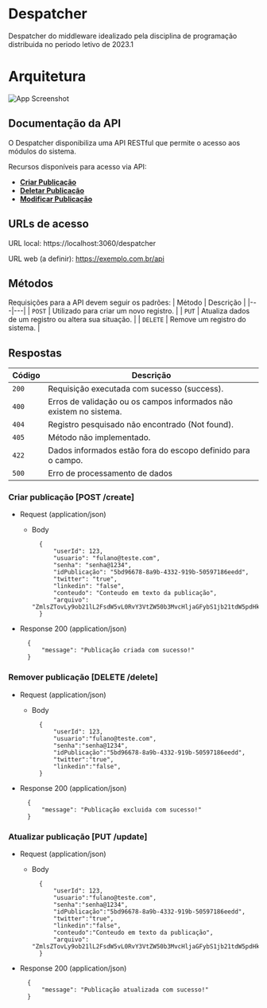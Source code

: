
# Despatcher
Despatcher do middleware idealizado pela disciplina de programação distribuida no periodo letivo de 2023.1
#
# Arquitetura

![App Screenshot](https://cdn.discordapp.com/attachments/1110264962665943123/1113603134388981910/Middleware_Structure.png)

## Documentação da API

O Despatcher disponibiliza uma API RESTful que permite o acesso aos módulos do sistema.

Recursos disponíveis para acesso via API:

* [**Criar Publicação**](#reference/create)
* [**Deletar Publicação**](#reference/delete)
* [**Modificar Publicação**](#reference/update)


## URLs de acesso
URL local: https://localhost:3060/despatcher

URL web (a definir): https://exemplo.com.br/api


## Métodos
Requisições para a API devem seguir os padrões:
| Método | Descrição |
|---|---|
| `POST` | Utilizado para criar um novo registro. |
| `PUT` | Atualiza dados de um registro ou altera sua situação. |
| `DELETE` | Remove um registro do sistema. |


## Respostas

| Código | Descrição |
|---|---|
| `200` | Requisição executada com sucesso (success).|
| `400` | Erros de validação ou os campos informados não existem no sistema.|
| `404` | Registro pesquisado não encontrado (Not found).|
| `405` | Método não implementado.|
| `422` | Dados informados estão fora do escopo definido para o campo.|
| `500` | Erro de processamento de dados

### Criar publicação [POST /create]

+ Request (application/json)
    + Body

            {
                "userId": 123,
                "usuario": "fulano@teste.com",
                "senha": "senha@1234",
                "idPublicação": "5bd96678-8a9b-4332-919b-50597186eedd",
                "twitter": "true",
                "linkedin": "false",
                "conteudo": "Conteudo em texto da publicação",
                "arquivo": "ZmlsZTovLy9ob21lL2FsdW5vL0RvY3VtZW50b3MvcHljaGFybS1jb21tdW5pdHktMjAyMy4xLjIvYmluL3Jlc3RhcnQucHkK"
            }

+ Response 200 (application/json)

        {
            "message": "Publicação criada com sucesso!"
        }
### Remover publicação [DELETE /delete]

+ Request (application/json)
    + Body

            {
                "userId": 123,
                "usuario":"fulano@teste.com",
                "senha":"senha@1234",
                "idPublicação":"5bd96678-8a9b-4332-919b-50597186eedd",
                "twitter":"true",
                "linkedin":"false",
            }

+ Response 200 (application/json)

        {
            "message": "Publicação excluida com sucesso!"
        }

### Atualizar publicação [PUT /update]

+ Request (application/json)
    + Body

            {
                "userId": 123,
                "usuario":"fulano@teste.com",
                "senha":"senha@1234",
                "idPublicação":"5bd96678-8a9b-4332-919b-50597186eedd",
                "twitter":"true",
                "linkedin":"false",
                "conteudo":"Conteudo em texto da publicação",
                "arquivo": "ZmlsZTovLy9ob21lL2FsdW5vL0RvY3VtZW50b3MvcHljaGFybS1jb21tdW5pdHktMjAyMy4xLjIvYmluL3Jlc3RhcnQucHkK"
            }

+ Response 200 (application/json)

        {
            "message": "Publicação atualizada com sucesso!"
        }
